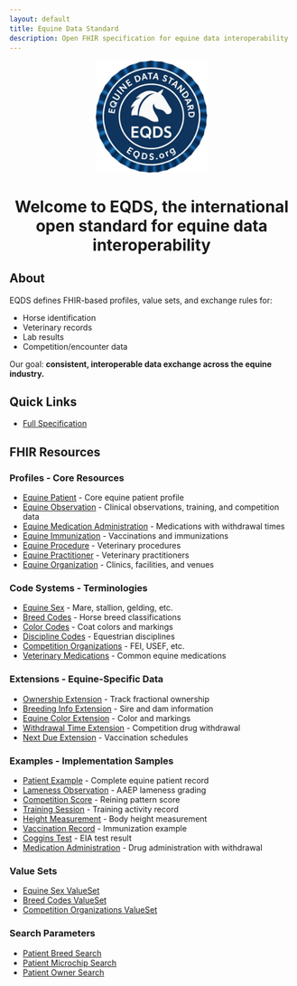 ```yaml
---
layout: default
title: Equine Data Standard
description: Open FHIR specification for equine data interoperability
---
```

<div style="text-align:center;">
  <div class="eqds-header" style="display:flex; justify-content:center; align-items:center;">
    <div class="eqds-logo">
      <img src="assets/css/eqds-official-badge.png" alt="EQDS Official Badge" style="width:200px;" />
    </div>
  </div>
  <h1 style="border-bottom:none !important">Welcome to <strong>EQDS</strong>, the international open standard for equine data interoperability</h1>
</div>


## About
EQDS defines FHIR-based profiles, value sets, and exchange rules for:
- Horse identification
- Veterinary records
- Lab results
- Competition/encounter data

Our goal: **consistent, interoperable data exchange across the equine industry.**

## Quick Links
- [Full Specification](specification)
<!-- - [Certification Process](certification) -->
<!-- - [Certified Vendors](vendors) -->

## FHIR Resources

<div class="resource-cards">
  <div class="card">
    <h3>Profiles - Core Resources</h3>
    <ul>
      <li><a href="profiles/equine-patient.json">Equine Patient</a> - Core equine patient profile</li>
      <li><a href="profiles/equine-observation.json">Equine Observation</a> - Clinical observations, training, and competition data</li>
      <li><a href="profiles/equine-medication-administration.json">Equine Medication Administration</a> - Medications with withdrawal times</li>
      <li><a href="profiles/equine-immunization.json">Equine Immunization</a> - Vaccinations and immunizations</li>
      <li><a href="profiles/equine-procedure.json">Equine Procedure</a> - Veterinary procedures</li>
      <li><a href="profiles/equine-practitioner.json">Equine Practitioner</a> - Veterinary practitioners</li>
      <li><a href="profiles/equine-organization.json">Equine Organization</a> - Clinics, facilities, and venues</li>
    </ul>
  </div>

  <div class="card">
    <h3>Code Systems - Terminologies</h3>
    <ul>
      <li><a href="codesystems/equine-sex.json">Equine Sex</a> - Mare, stallion, gelding, etc.</li>
      <li><a href="codesystems/breed-codes.json">Breed Codes</a> - Horse breed classifications</li>
      <li><a href="codesystems/color-codes.json">Color Codes</a> - Coat colors and markings</li>
      <li><a href="codesystems/discipline-codes.json">Discipline Codes</a> - Equestrian disciplines</li>
      <li><a href="codesystems/competition-orgs.json">Competition Organizations</a> - FEI, USEF, etc.</li>
      <li><a href="codesystems/veterinary-medications.json">Veterinary Medications</a> - Common equine medications</li>
    </ul>
  </div>

  <div class="card">
    <h3>Extensions - Equine-Specific Data</h3>
    <ul>
      <li><a href="extensions/ownership.json">Ownership Extension</a> - Track fractional ownership</li>
      <li><a href="extensions/breeding-info.json">Breeding Info Extension</a> - Sire and dam information</li>
      <li><a href="extensions/equine-color.json">Equine Color Extension</a> - Color and markings</li>
      <li><a href="extensions/withdrawal-time.json">Withdrawal Time Extension</a> - Competition drug withdrawal</li>
      <li><a href="extensions/next-due.json">Next Due Extension</a> - Vaccination schedules</li>
    </ul>
  </div>

  <div class="card">
    <h3>Examples - Implementation Samples</h3>
    <ul>
      <li><a href="samples/patient-example.json">Patient Example</a> - Complete equine patient record</li>
      <li><a href="samples/observation-lameness.json">Lameness Observation</a> - AAEP lameness grading</li>
      <li><a href="samples/observation-competition.json">Competition Score</a> - Reining pattern score</li>
      <li><a href="samples/observation-training.json">Training Session</a> - Training activity record</li>
      <li><a href="samples/observation-height.json">Height Measurement</a> - Body height measurement</li>
      <li><a href="samples/immunization-example.json">Vaccination Record</a> - Immunization example</li>
      <li><a href="samples/coggins-test.json">Coggins Test</a> - EIA test result</li>
      <li><a href="samples/medication-administration.json">Medication Administration</a> - Drug administration with withdrawal</li>
    </ul>
  </div>

  <div class="card">
    <h3>Value Sets</h3>
    <ul>
      <li><a href="valuesets/equine-sex.json">Equine Sex ValueSet</a></li>
      <li><a href="valuesets/breed-codes.json">Breed Codes ValueSet</a></li>
      <li><a href="valuesets/competition-organizations.json">Competition Organizations ValueSet</a></li>
    </ul>
  </div>

  <div class="card">
    <h3>Search Parameters</h3>
    <ul>
      <li><a href="searchparameters/patient-breed.json">Patient Breed Search</a></li>
      <li><a href="searchparameters/patient-microchip.json">Patient Microchip Search</a></li>
      <li><a href="searchparameters/patient-owner.json">Patient Owner Search</a></li>
    </ul>
  </div>
</div>